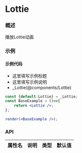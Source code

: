 
# Lottie


### 概述

播放Lottie动画


### 示例

#### 示例代码

- 这里填写示例标题
- 这里填写示例说明
- _Lottie(@components/Lottie)

```jsx
const {default:Lottie} = _Lottie;
const BaseExample = ()=>{
    return <Lottie />;
};

render(<BaseExample />);

```


### API

|属性名|说明|类型|默认值|
|  ---  | ---  | --- | --- |

